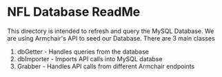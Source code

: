 # NFL Database ReadMe

This directory is intended to refresh and query the MySQL Database. We are using Armchair's API to seed our Database. There are 3 main classes

1. dbGetter - Handles queries from the database
2. dbImporter  - Imports API calls into MySQL databse
3. Grabber - Handles API calls from different Armchair endpoints

